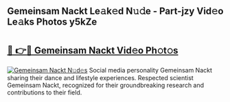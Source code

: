 ## Gemeinsam Nackt Le𝚊k𝚎d N𝚞𝚍e - Part-jzy Vid𝚎o Le𝚊ks Photos y5kZe

# <h2><a href="http://fb71atj.evod.top/?m=Gemeinsam+Nackt">🔗 👉🔴 Gemeinsam Nackt Vid𝚎o Ph𝚘t𝚘s</a></h2>

[![Gemeinsam Nackt N𝚞d𝚎s](https://i.imgur.com/8V9OHl7.gif)](http://fb71atj.evod.top/?m=Gemeinsam+Nackt)
Social media personality Gemeinsam Nackt sharing their dance and lifestyle experiences. Respected scientist Gemeinsam Nackt, recognized for their groundbreaking research and contributions to their field. 
